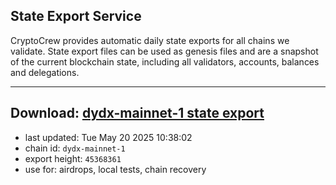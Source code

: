## State Export Service
CryptoCrew provides automatic daily state exports for all chains we validate. State export files can be used as genesis files and are a snapshot of the current blockchain state, including all validators, accounts, balances and delegations.

---
**Download: [dydx-mainnet-1 state export](https://dl-tyo.ccvalidators.com/SERVICE/dydx/dydx-mainnet-1_export_45368361.json)**
---

- last updated: Tue May 20 2025 10:38:02
- chain id: `dydx-mainnet-1`
- export height: `45368361`
- use for: airdrops, local tests, chain recovery
